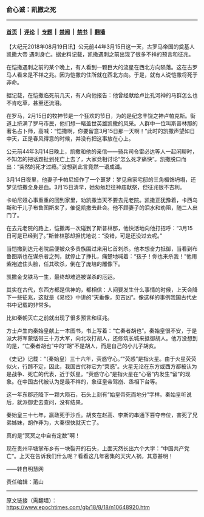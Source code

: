 ### 俞心诚：凯撒之死

---

#### [首页](../../../..?n10648920) &nbsp;|&nbsp; [评论](../../../../../epoch-comment?n10648920) &nbsp;|&nbsp; [专题](../../../../../epoch-special?n10648920) &nbsp;|&nbsp; [禁闻](../../../../../epoch-news?n10648920) &nbsp;|&nbsp; [禁书](../../../../../books?n10648920) &nbsp;|&nbsp; [翻墙](https://github.com/gfw-breaker/nogfw/blob/master/README.md?n10648920)


<div class="post_content" id="artbody" itemprop="articleBody">
 <!-- article content begin -->
 <p>
  【大纪元2018年08月19日讯】公元前44年3月15日这一天，古罗马帝国的奠基人
  <ok href="https://www.epochtimes.com/gb/tag/%E5%87%AF%E6%92%92%E5%A4%A7%E5%B8%9D.html">
   凯撒大帝
  </ok>
  遇刺身亡。据史料记载，凯撒遇刺之前出现了很多不祥的预言和征兆。
 </p>
 <p>
  在恺撒遇刺之前的某个晚上，有人看到一颗巨大的流星在西北方向陨落。这在古罗马人看来是不祥之兆。因为恺撒的住所就在西北方向。于是，就有人说恺撒将死于非命。
 </p>
 <p>
  据记载，在恺撒临死前几天，有人向他报告：他曾经献给卢比孔河神的马群怎么也不肯吃草，甚至还流泪。
 </p>
 <p>
  在罗马，2月15日的牧神节是一个狂欢的节日，为的是纪念丰饶之神卢帕克斯。街道上挤满了罗马市民，他们想一睹盖世英雄凯撒的风采。人群中一位叫斯普林那的著名占卜师，高喊：“恺撒啊，你要留意3月15日那一天啊！”此时的凯撒声望如日中天，正是春风得意的时候，并没有把这事放在心上。
 </p>
 <p>
  公元前44年3月14日晚上，凯撒和他的亲信——骑兵司令雷必达等人一起闲聊时，不知怎的把话题扯到死亡上去了，大家竞相讨论“怎么死才痛快”。凯撒脱口而出：“突然的死才过瘾。”没想到此言竟然一语成谶。
 </p>
 <p>
  3月14日夜里，他妻子卡帕尼娅作了一个噩梦：梦见自家宅邸的三角楣饰坍塌，还梦见恺撒全身是血。3月15日清早，她匆匆赶往神庙献祭，但征兆很不吉利。
 </p>
 <p>
  卡帕尼娅心事重重的回到家里，劝凯撒当天不要去元老院。凯撒正犹豫着，卡西乌斯和干儿子布鲁图斯来了，催促凯撒去赴会。他不顾妻子的泪水和劝阻，随二人出门了。
 </p>
 <p>
  在去元老院的路上，恺撒再一次碰到了斯普林那，他快活地向他打招呼：“3月15日可是已经到了。”斯普林那却担忧地说：“没错，可是还没过去呢。”
 </p>
 <p>
  当恺撒到达元老院后便被众多贵族围过来用匕首刺杀。他本想奋力抵御，当看到布鲁图斯也在谋杀者之列，就停止了挣扎，痛楚地喊着：“孩子！你也来杀我！”他用紫袍遮住头脸，任其砍杀，倒在了庞培的雕像下。
 </p>
 <p>
  凯撒金戈铁马一生，最终却难逃被谋杀的厄运。
 </p>
 <p>
  其实在古代，东西方都是信神的，都相信：人间要发生什么事情的时候，上天会降下一些征兆，这就是《易经》中讲的“天垂像，见吉凶”。像这样的事例我国古代史书中记载的非常多。
 </p>
 <p>
  比如秦朝灭亡之前就出现了很多预言和征兆。
 </p>
 <p>
  方士卢生向秦始皇献上一本图书，书上写着：“亡秦者胡也”。秦始皇很不安，于是派大将军蒙恬带三十万大军，向北攻打胡人，还修筑长城来抵御胡人。他万没想到的是，“亡秦者胡也”中的“胡”不是胡人，而是自己的小儿子胡亥。
 </p>
 <p>
  《史记》记载：“（秦始皇）三十六年，荧惑守心。”“荧惑”是指火星。由于火星荧荧似火，行踪不定，因此，我国古代称它为“荧惑”。火星无论在东方或西方都被认为是战争、死亡的代表，近于妖星。“荧惑守心”是指火星在“心宿”内发生“留”的现象。在中国古代被认为是最不祥的，象征皇帝驾崩、丞相下台等。
 </p>
 <p>
  这一年东郡还降下一颗大陨石，石头上刻有“始皇帝死而地分”字样。秦始皇听说后，就派御史去查问，没有结果。
 </p>
 <p>
  秦始皇三十七年，嬴政死于沙丘。胡亥在赵高、李斯的串通下篡夺帝位，害死了兄弟姊妹，胡作非为，大秦很快就灭亡了。
 </p>
 <p>
  真的是“冥冥之中自有定数”啊！
 </p>
 <p>
  现在贵州平塘掌布乡有一块裂开的石头，上面天然长出六个大字：“中国共产党亡”。上天在告诉我们什么呢？看看这几年密集的天灾人祸，其意甚明！
 </p>
 <p>
  ——转自明慧网
 </p>
 <p>
  责任编辑：莆山
 </p>
 <p>
 </p>
 <!-- article content end -->
 <div id="below_article_ad">
 </div>
</div>


---

原文链接（需翻墙）：https://www.epochtimes.com/gb/18/8/18/n10648920.htm